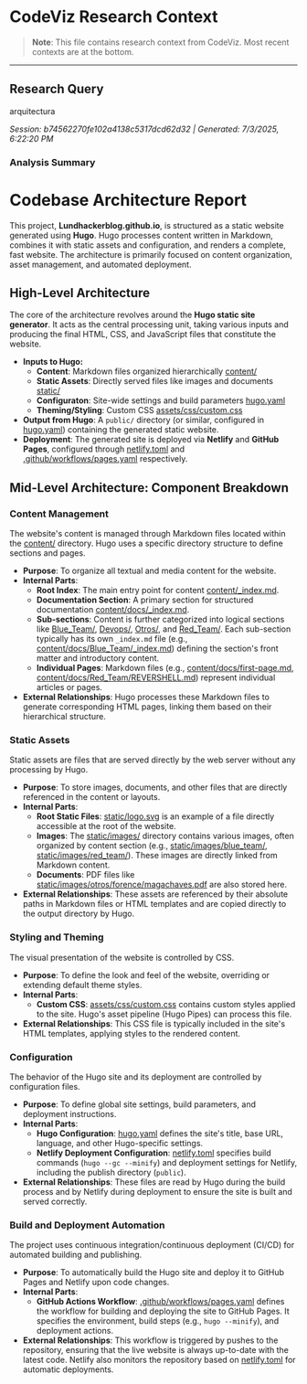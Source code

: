 # CodeViz Research Context

> **Note**: This file contains research context from CodeViz. Most recent contexts are at the bottom.

---

## Research Query

arquitectura

*Session: b74562270fe102a4138c5317dcd62d32 | Generated: 7/3/2025, 6:22:20 PM*

### Analysis Summary

# Codebase Architecture Report

This project, **Lundhackerblog.github.io**, is structured as a static website generated using **Hugo**. Hugo processes content written in Markdown, combines it with static assets and configuration, and renders a complete, fast website. The architecture is primarily focused on content organization, asset management, and automated deployment.

## High-Level Architecture

The core of the architecture revolves around the **Hugo static site generator**. It acts as the central processing unit, taking various inputs and producing the final HTML, CSS, and JavaScript files that constitute the website.

*   **Inputs to Hugo:**
    *   **Content**: Markdown files organized hierarchically [content/](content/)
    *   **Static Assets**: Directly served files like images and documents [static/](static/)
    *   **Configuraton**: Site-wide settings and build parameters [hugo.yaml](hugo.yaml)
    *   **Theming/Styling**: Custom CSS [assets/css/custom.css](assets/css/custom.css)
*   **Output from Hugo**: A `public/` directory (or similar, configured in [hugo.yaml](hugo.yaml)) containing the generated static website.
*   **Deployment**: The generated site is deployed via **Netlify** and **GitHub Pages**, configured through [netlify.toml](netlify.toml) and [.github/workflows/pages.yaml](.github/workflows/pages.yaml) respectively.

## Mid-Level Architecture: Component Breakdown

### **Content Management**

The website's content is managed through Markdown files located within the [content/](content/) directory. Hugo uses a specific directory structure to define sections and pages.

*   **Purpose**: To organize all textual and media content for the website.
*   **Internal Parts**:
    *   **Root Index**: The main entry point for content [content/_index.md](content/_index.md).
    *   **Documentation Section**: A primary section for structured documentation [content/docs/_index.md](content/docs/_index.md).
    *   **Sub-sections**: Content is further categorized into logical sections like [Blue_Team/](content/docs/Blue_Team/), [Devops/](content/docs/Devops/), [Otros/](content/docs/Otros/), and [Red_Team/](content/docs/Red_Team/). Each sub-section typically has its own `_index.md` file (e.g., [content/docs/Blue_Team/_index.md](content/docs/Blue_Team/_index.md)) defining the section's front matter and introductory content.
    *   **Individual Pages**: Markdown files (e.g., [content/docs/first-page.md](content/docs/first-page.md), [content/docs/Red_Team/REVERSHELL.md](content/docs/Red_Team/REVERSHELL.md)) represent individual articles or pages.
*   **External Relationships**: Hugo processes these Markdown files to generate corresponding HTML pages, linking them based on their hierarchical structure.

### **Static Assets**

Static assets are files that are served directly by the web server without any processing by Hugo.

*   **Purpose**: To store images, documents, and other files that are directly referenced in the content or layouts.
*   **Internal Parts**:
    *   **Root Static Files**: [static/logo.svg](static/logo.svg) is an example of a file directly accessible at the root of the website.
    *   **Images**: The [static/images/](static/images/) directory contains various images, often organized by content section (e.g., [static/images/blue_team/](static/images/blue_team/), [static/images/red_team/](static/images/red_team/)). These images are directly linked from Markdown content.
    *   **Documents**: PDF files like [static/images/otros/forence/magachaves.pdf](static/images/otros/forence/magachaves.pdf) are also stored here.
*   **External Relationships**: These assets are referenced by their absolute paths in Markdown files or HTML templates and are copied directly to the output directory by Hugo.

### **Styling and Theming**

The visual presentation of the website is controlled by CSS.

*   **Purpose**: To define the look and feel of the website, overriding or extending default theme styles.
*   **Internal Parts**:
    *   **Custom CSS**: [assets/css/custom.css](assets/css/custom.css) contains custom styles applied to the site. Hugo's asset pipeline (Hugo Pipes) can process this file.
*   **External Relationships**: This CSS file is typically included in the site's HTML templates, applying styles to the rendered content.

### **Configuration**

The behavior of the Hugo site and its deployment are controlled by configuration files.

*   **Purpose**: To define global site settings, build parameters, and deployment instructions.
*   **Internal Parts**:
    *   **Hugo Configuration**: [hugo.yaml](hugo.yaml) defines the site's title, base URL, language, and other Hugo-specific settings.
    *   **Netlify Deployment Configuration**: [netlify.toml](netlify.toml) specifies build commands (`hugo --gc --minify`) and deployment settings for Netlify, including the publish directory (`public`).
*   **External Relationships**: These files are read by Hugo during the build process and by Netlify during deployment to ensure the site is built and served correctly.

### **Build and Deployment Automation**

The project uses continuous integration/continuous deployment (CI/CD) for automated building and publishing.

*   **Purpose**: To automatically build the Hugo site and deploy it to GitHub Pages and Netlify upon code changes.
*   **Internal Parts**:
    *   **GitHub Actions Workflow**: [.github/workflows/pages.yaml](.github/workflows/pages.yaml) defines the workflow for building and deploying the site to GitHub Pages. It specifies the environment, build steps (e.g., `hugo --minify`), and deployment actions.
*   **External Relationships**: This workflow is triggered by pushes to the repository, ensuring that the live website is always up-to-date with the latest code. Netlify also monitors the repository based on [netlify.toml](netlify.toml) for automatic deployments.


